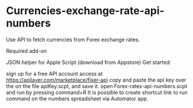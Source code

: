 # Currencies-exchange-rate-api-numbers
Use API to fetch currencies from Forex exchange rates.

Required add-on

JSON helper for Apple Script (download from Appstore)
Get started:

sign up for a free API account access at https://apilayer.com/marketplace/fixer-api
copy and paste the api key over the on the file apiKey.scpt, and save it.
open Forex-rates-api-numbers.scpt and run by pressing command+R
It is possible to create shortcut link to run command on the numbers spreadsheet via Automator app.
